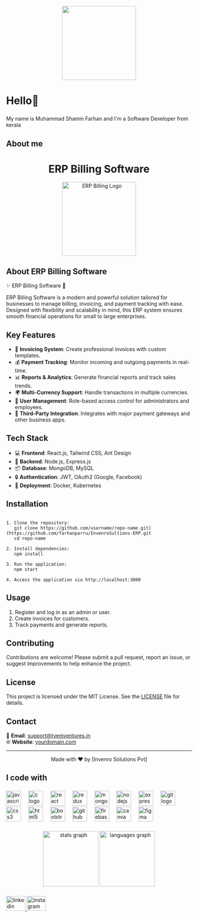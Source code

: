<div align="center">
  <img height="200" src="https://i.pinimg.com/originals/38/d3/0e/38d30ecfe41c21551c043443d330d637.gif"  />
</div>

###

<h1 align="left">Hello👋</h1>

###

<p align="left">My name is Muhammad Shamin Farhan and I'm a  Software Developer from  kerala</p>

###

<h2 align="left">About me</h2>

###

<h1 align="center">ERP Billing Software</h1>

<p align="center">
  <img src="https://encrypted-tbn0.gstatic.com/images?q=tbn:ANd9GcQMjmJTBQRpm4IemnkEnENPh_GE4uSFkIBz2g&s" alt="ERP Billing Logo" width="200" />
</p>

<h2 align="left">About ERP Billing Software</h2>

<p align="left">
  ✨ ERP Billing Software 🚀
</p>

<p align="left">
  ERP Billing Software is a modern and powerful solution tailored for businesses to manage billing, invoicing, and payment tracking with ease. Designed with flexibility and scalability in mind, this ERP system ensures smooth financial operations for small to large enterprises.
</p>

<h2 align="left">Key Features</h2>

<ul>
  <li>📑 <strong>Invoicing System</strong>: Create professional invoices with custom templates.</li>
  <li>💰 <strong>Payment Tracking</strong>: Monitor incoming and outgoing payments in real-time.</li>
  <li>📊 <strong>Reports & Analytics</strong>: Generate financial reports and track sales trends.</li>
  <li>🌍 <strong>Multi-Currency Support</strong>: Handle transactions in multiple currencies.</li>
  <li>👥 <strong>User Management</strong>: Role-based access control for administrators and employees.</li>
  <li>🔗 <strong>Third-Party Integration</strong>: Integrates with major payment gateways and other business apps.</li>
</ul>

<h2 align="left">Tech Stack</h2>

<ul>
  <li>💻 <strong>Frontend</strong>: React.js, Tailwind CSS, Ant Design</li>
  <li>🔧 <strong>Backend</strong>: Node.js, Express.js</li>
  <li>📦 <strong>Database</strong>: MongoDB, MySQL</li>
  <li>🔒 <strong>Authentication</strong>: JWT, OAuth2 (Google, Facebook)</li>
  <li>🚀 <strong>Deployment</strong>: Docker, Kubernetes</li>
</ul>

<h2 align="left">Installation</h2>

<pre><code>
1. Clone the repository:
   git clone https://github.com/username/repo-name.git](https://github.com/farhanparru/InvenroSultions-ERP.git
   cd repo-name

2. Install dependencies:
   npm install

3. Run the application:
   npm start

4. Access the application via http://localhost:3000
</code></pre>

<h2 align="left">Usage</h2>

<ol>
  <li>Register and log in as an admin or user.</li>
  <li>Create invoices for customers.</li>
  <li>Track payments and generate reports.</li>
</ol>




  



<h2 align="left">Contributing</h2>

<p align="left">
  Contributions are welcome! Please submit a pull request, report an issue, or suggest improvements to help enhance the project.
</p>

<h2 align="left">License</h2>

<p align="left">
  This project is licensed under the MIT License. See the <a href="LICENSE">LICENSE</a> file for details.
</p>

<h2 align="left">Contact</h2>

<p align="left">
  📧 <strong>Email</strong>: <a href="mailto:support@tyemventures.in">support@tyemventures.in</a><br>
  🌐 <strong>Website</strong>: <a href="https://invenro.com">yourdomain.com</a>
</p>

<hr />

<p align="center">
  Made with ❤️ by [Invenro Solutions Pvt]
</p>

###

<h2 align="left">I code with</h2>

###

<div align="left">
  <img src="https://cdn.jsdelivr.net/gh/devicons/devicon/icons/javascript/javascript-original.svg" height="40" alt="javascript logo"  />
  <img width="12" />
  <img src="https://cdn.jsdelivr.net/gh/devicons/devicon/icons/c/c-original.svg" height="40" alt="c logo"  />
  <img width="12" />
  <img src="https://cdn.jsdelivr.net/gh/devicons/devicon/icons/react/react-original.svg" height="40" alt="react logo"  />
  <img width="12" />
  <img src="https://cdn.jsdelivr.net/gh/devicons/devicon/icons/redux/redux-original.svg" height="40" alt="redux logo"  />
  <img width="12" />
  <img src="https://cdn.jsdelivr.net/gh/devicons/devicon/icons/mongodb/mongodb-original.svg" height="40" alt="mongodb logo"  />
  <img width="12" />
  <img src="https://cdn.jsdelivr.net/gh/devicons/devicon/icons/nodejs/nodejs-original.svg" height="40" alt="nodejs logo"  />
  <img width="12" />
  <img src="https://skillicons.dev/icons?i=express" height="40" alt="express logo"  />
  <img width="12" />
  <img src="https://skillicons.dev/icons?i=git" height="40" alt="git logo"  />
  <img width="12" />
  <img src="https://skillicons.dev/icons?i=css" height="40" alt="css3 logo"  />
  <img width="12" />
  <img src="https://skillicons.dev/icons?i=html" height="40" alt="html5 logo"  />
  <img width="12" />
  <img src="https://skillicons.dev/icons?i=bootstrap" height="40" alt="bootstrap logo"  />
  <img width="12" />
  <img src="https://skillicons.dev/icons?i=github" height="40" alt="github logo"  />
  <img width="12" />
  <img src="https://cdn.simpleicons.org/firebase/FFCA28" height="40" alt="firebase logo"  />
  <img width="12" />
  <img src="https://cdn.simpleicons.org/canva/00C4CC" height="40" alt="canva logo"  />
  <img width="12" />
  <img src="https://cdn.simpleicons.org/figma/F24E1E" height="40" alt="figma logo"  />
</div>

###

<div align="center">
  <img src="https://github-readme-stats.vercel.app/api?username=farhanparru&hide_title=false&hide_rank=false&show_icons=true&include_all_commits=true&count_private=true&disable_animations=false&theme=dracula&locale=en&hide_border=false&order=1" height="150" alt="stats graph"  />
  <img src="https://github-readme-stats.vercel.app/api/top-langs?username=farhanparru&locale=en&hide_title=false&layout=compact&card_width=320&langs_count=5&theme=dracula&hide_border=false&order=2" height="150" alt="languages graph"  />
</div>

###

<div align="left">
  <a href="https://www.linkedin.com/in/muhammed-farhan-a59745275/" target="_blank">
    <img src="https://raw.githubusercontent.com/maurodesouza/profile-readme-generator/master/src/assets/icons/social/linkedin/default.svg" width="52" height="40" alt="linkedin logo"  />
  </a>
  <a href="https://www.instagram.com/farhan.parru?igsh=MXF0ZjE0NHlyZW50dA==" target="_blank">
    <img src="https://raw.githubusercontent.com/maurodesouza/profile-readme-generator/master/src/assets/icons/social/instagram/default.svg" width="52" height="40" alt="instagram logo"  />
  </a>
</div>

###
